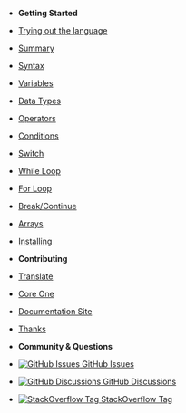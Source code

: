 <!-- _sidebar.md -->

- **Getting Started**
- [Trying out the language](en/trying-out-the-language)
- [Summary](en/summary)
- [Syntax](en/syntax)
- [Variables](en/variables)
- [Data Types](en/data-types)
- [Operators](en/operators)
- [Conditions](en/conditions)
- [Switch](en/switch)
- [While Loop](en/while-loop)
- [For Loop](en/for-loop)
- [Break/Continue](en/break-continue)
- [Arrays](en/arrays)
- [Installing](en/installing)

- **Contributing**
- [Translate](en/translate)
- [Core One](en/contributing-core-One)
- [Documentation Site](en/contributing-doc-site)
- [Thanks](en/thanks)

- **Community & Questions**
- [![GitHub Issues](https://icongr.am/simple/github.svg?color=808080&size=16) GitHub Issues](https://github.com/One-Language/One/issues)
- [![GitHub Discussions](https://icongr.am/simple/github.svg?color=808080&size=16) GitHub Discussions](https://github.com/One-Language/One/discussions)
- [![StackOverflow Tag](https://icongr.am/fontawesome/stack-overflow.svg?size=16&color=808080) StackOverflow Tag](https://stackoverflow.com/questions/tagged/one-language)
